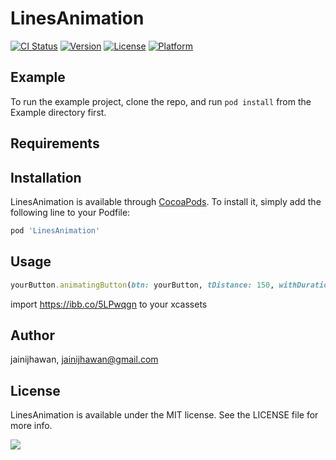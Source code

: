 # LinesAnimation

[![CI Status](https://img.shields.io/travis/jainijhawan/LinesAnimation.svg?style=flat)](https://travis-ci.org/jainijhawan/LinesAnimation)
[![Version](https://img.shields.io/cocoapods/v/LinesAnimation.svg?style=flat)](https://cocoapods.org/pods/LinesAnimation)
[![License](https://img.shields.io/cocoapods/l/LinesAnimation.svg?style=flat)](https://cocoapods.org/pods/LinesAnimation)
[![Platform](https://img.shields.io/cocoapods/p/LinesAnimation.svg?style=flat)](https://cocoapods.org/pods/LinesAnimation)

## Example

To run the example project, clone the repo, and run `pod install` from the Example directory first.

## Requirements

## Installation

LinesAnimation is available through [CocoaPods](https://cocoapods.org). To install
it, simply add the following line to your Podfile:

```ruby
pod 'LinesAnimation'
```

## Usage
```ruby
yourButton.animatingButton(btn: yourButton, tDistance: 150, withDuration: 1, numberOfLines: 8)
```
import https://ibb.co/5LPwqgn  to your xcassets

## Author

jainijhawan, jainijhawan@gmail.com

## License

LinesAnimation is available under the MIT license. See the LICENSE file for more info.

![](https://i.ibb.co/n69Y9ZK/ezgif-com-video-to-gif.gif)
